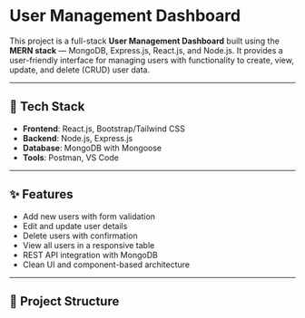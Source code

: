 # User Management Dashboard

This project is a full-stack **User Management Dashboard** built using the **MERN stack** — MongoDB, Express.js, React.js, and Node.js. It provides a user-friendly interface for managing users with functionality to create, view, update, and delete (CRUD) user data.

---

## 🔧 Tech Stack

- **Frontend**: React.js, Bootstrap/Tailwind CSS
- **Backend**: Node.js, Express.js
- **Database**: MongoDB with Mongoose
- **Tools**: Postman, VS Code

---

## ✨ Features

- Add new users with form validation
- Edit and update user details
- Delete users with confirmation
- View all users in a responsive table
- REST API integration with MongoDB
- Clean UI and component-based architecture

---

## 📁 Project Structure

